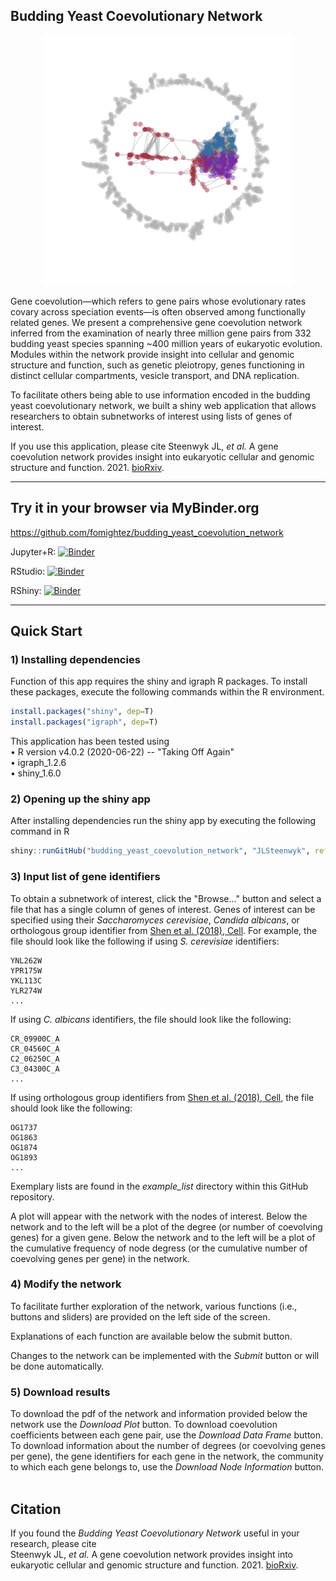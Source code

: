 ## Budding Yeast Coevolutionary Network

<p align="center">
  <img width="400" height="400" src="https://github.com/JLSteenwyk/budding_yeast_coevolution_network/blob/main/www/community_network.png">
</p>

Gene coevolution—which refers to gene pairs whose evolutionary rates covary across speciation events—is often observed among functionally related genes. We present a comprehensive gene coevolution network inferred from the examination of nearly three million gene pairs from 332 budding yeast species spanning ~400 million years of eukaryotic evolution. Modules within the network provide insight into cellular and genomic structure and function, such as genetic pleiotropy, genes functioning in distinct cellular compartments, vesicle transport, and DNA replication. 

To facilitate others being able to use information encoded in the budding yeast coevolutionary network, we built a shiny web application that allows researchers to obtain subnetworks of interest using lists of genes of interest.

If you use this application, please cite Steenwyk JL, <i>et al.</i> A gene coevolution network provides insight into eukaryotic cellular and genomic structure and function. 2021. [bioRxiv](https://www.biorxiv.org/content/10.1101/2021.07.09.451830v1).<br />

--------------------

## Try it in your browser via MyBinder.org
https://github.com/fomightez/budding_yeast_coevolution_network

Jupyter+R: [![Binder](http://mybinder.org/badge_logo.svg)](http://mybinder.org/v2/gh/fomightez/budding_yeast_coevolution_network/main?filepath=index.ipynb)

RStudio: [![Binder](http://mybinder.org/badge_logo.svg)](http://mybinder.org/v2/gh/fomightez/budding_yeast_coevolution_network/main?urlpath=rstudio)

RShiny: [![Binder](http://mybinder.org/badge_logo.svg)](http://mybinder.org/v2/gh/fomightez/budding_yeast_coevolution_network/main?urlpath=shiny/bus-dashboard/)

-------------------

## Quick Start

### 1) Installing dependencies
Function of this app requires the shiny and igraph R packages. To install these packages, execute the following commands within the R environment.
```R
install.packages("shiny", dep=T)
install.packages("igraph", dep=T)
```
This application has been tested using<br />
• R version v4.0.2 (2020-06-22) -- "Taking Off Again"<br />
• igraph_1.2.6<br />
• shiny_1.6.0<br />

### 2) Opening up the shiny app
After installing dependencies run the shiny app by executing the following command in R
```R
shiny::runGitHub("budding_yeast_coevolution_network", "JLSteenwyk", ref="main")
```

### 3) Input list of gene identifiers
To obtain a subnetwork of interest, click the "Browse..." button and select a file that has a single column of genes of interest. Genes of interest can be specified using their <i>Saccharomyces cerevisiae</i>, <i>Candida albicans</i>, or orthologous group identifier from [Shen et al. (2018), Cell](https://jlsteenwyk.com/publication_pdfs/2018_Shen_et_al_Cell.pdf). For example, the file should look like the following if using <i>S. cerevisiae</i> identifiers:
```
YNL262W
YPR175W
YKL113C
YLR274W
...
```

If using <i>C. albicans</i> identifiers, the file should look like the following:
```
CR_09900C_A
CR_04560C_A
C2_06250C_A
C3_04300C_A
...
```

If using orthologous group identifiers from [Shen et al. (2018), Cell](https://jlsteenwyk.com/publication_pdfs/2018_Shen_et_al_Cell.pdf), the file should look like the following:
```
OG1737
OG1863
OG1874
OG1893
...
```

Exemplary lists are found in the <i>example_list</i> directory within this GitHub repository.

A plot will appear with the network with the nodes of interest. Below the network and to the left will be a plot of the degree (or number of coevolving genes) for a given gene. Below the network and to the left will be a plot of the cumulative frequency of node degress (or the cumulative number of coevolving genes per gene) in the network.

### 4) Modify the network
To facilitate further exploration of the network, various functions (i.e., buttons and sliders) are provided on the left side of the screen.

Explanations of each function are available below the submit button.

Changes to the network can be implemented with the <i>Submit</i> button or will be done automatically.

### 5) Download results
To download the pdf of the network and information provided below the network use the <i>Download Plot</i> button. To download coevolution coefficients between each gene pair, use the <i>Download Data Frame</i> button. To download information about the number of degrees (or coevolving genes per gene), the gene identifiers for each gene in the network, the community to which each gene belongs to, use the <i>Download Node Information</i> button.
<br /><br />

## Citation
If you found the <i>Budding Yeast Coevolutionary Network</i> useful in your research, please cite<br />
Steenwyk JL, <i>et al.</i> A gene coevolution network provides insight into eukaryotic cellular and genomic structure and function. 2021. [bioRxiv](https://www.biorxiv.org/content/10.1101/2021.07.09.451830v1).<br />

